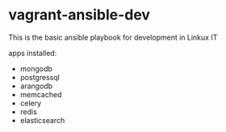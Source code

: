 vagrant-ansible-dev
===================

This is the basic ansible playbook for development in Linkux IT

apps installed:
- mongodb
- postgressql
- arangodb
- memcached
- celery
- redis
- elasticsearch
